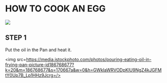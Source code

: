# HOW TO COOK AN EGG

<img src="https://www.jessicagavin.com/wp-content/uploads/2020/09/how-to-fry-an-egg-3-1200.jpg"/>

## STEP 1
Put the oil in the Pan and heat it.

<img src=https://media.istockphoto.com/photos/pouring-eating-oil-in-frying-pan-picture-id186768677?k=20&m=186768677&s=170667a&w=0&h=GWklaWRVODpKlU9NgZ4kJGFMtY0Up7B_Lp1HHz9Jcrg=/>




